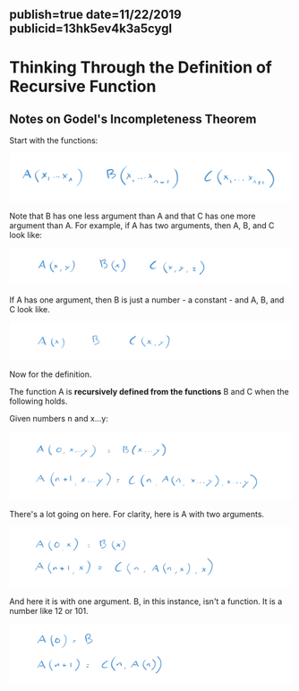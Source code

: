 publish=true
date=11/22/2019
publicid=13hk5ev4k3a5cygl
---
# Thinking Through the Definition of Recursive Function
## Notes on Godel's Incompleteness Theorem

Start with the functions:

<img src="../images/recursive1.png" />


Note that B has one less argument than A and that C has one more argument than A. For example, if A has two arguments, then A, B, and C look like:

<img src="../images/recursive2.png" />


If A has one argument, then B is just a number - a constant - and A, B, and C look like.

<img src="../images/recursive3.png" />

Now for the definition.

The function A is **recursively defined from the functions** B and C when the following holds.

Given numbers n and x...y:

<img src="../images/recursive4.png" />

There's a lot going on here. For clarity, here is A with two arguments.

<img src="../images/recursive5.png" />

And here it is with one argument. B, in this instance, isn't a function. It is a number like 12 or 101.

<img src="../images/recursive6.png" />
